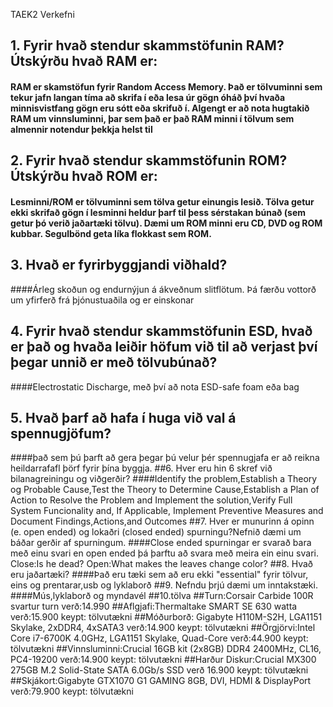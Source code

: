 TAEK2 Verkefni
## 1. Fyrir hvað stendur skammstöfunin RAM? Útskýrðu hvað RAM er:
#### RAM er skamstöfun fyrir Random Access Memory. Það er tölvuminni sem tekur jafn langan tíma að skrifa í eða lesa úr gögn óháð því hvaða minnisvistfang gögn eru sótt eða skrifuð í. Algengt er að nota hugtakið RAM um vinnsluminni, þar sem það er það RAM minni í tölvum sem almennir notendur þekkja helst til
## 2. Fyrir hvað stendur skammstöfunin ROM? Útskýrðu hvað ROM er:
#### Lesminni/ROM er tölvuminni sem tölva getur einungis lesið. Tölva getur ekki skrifað gögn í lesminni heldur þarf til þess sérstakan búnað (sem getur þó verið jaðartæki tölvu). Dæmi um ROM minni eru CD, DVD og ROM kubbar. Segulbönd geta líka flokkast sem ROM.
## 3. Hvað er fyrirbyggjandi viðhald?
####Árleg skoðun og endurnýjun á ákveðnum slitflötum. Þá færðu vottorð um yfirferð frá þjónustuaðila og er einskonar
## 4. Fyrir hvað stendur skammstöfunin ESD, hvað er það og hvaða leiðir höfum við til að verjast því þegar unnið er með tölvubúnað?
####Electrostatic Discharge, með því að nota ESD-safe foam eða bag
## 5. Hvað þarf að hafa í huga við val á spennugjöfum?
####það sem þú þarft að gera þegar þú velur þér spennugjafa er að reikna heildarrafafl þörf fyrir þína byggja.
##6. Hver eru hin 6 skref við bilanagreiningu og viðgerðir?
####Identify the problem,Establish a Theory og Probable Cause,Test the Theory to Determine Cause,Establish a Plan of Action to Resolve the Problem and Implement the solution,Verify Full System Funcionality and, If Applicable, Implement Preventive Measures and Document Findings,Actions,and Outcomes
##7. Hver er munurinn á opinn (e. open ended) og lokaðri (closed ended) spurningu?Nefnið dæmi um báðar gerðir af spurningum.
####Close ended spurningar er svarað bara með einu svari en open ended þá þarftu að svara með meira ein einu svari. Close:Is he dead? Open:What makes the leaves change color?
##8. Hvað eru jaðartæki?
####Það eru tæki sem að eru ekki "essential" fyrir tölvur, eins og prentarar,usb og lyklaborð
##9. Nefndu þrjú dæmi um inntakstæki.
####Mús,lyklaborð og myndavél
##10.tölva
##Turn:Corsair Carbide 100R svartur turn verð:14.990
##Aflgjafi:Thermaltake SMART SE 630 watta verð:15.900 keypt: tölvutækni
##Móðurborð: Gigabyte H110M-S2H, LGA1151 Skylake, 2xDDR4, 4xSATA3 verð:14.900 keypt: tölvutækni
##Örgjörvi:Intel Core i7-6700K 4.0GHz, LGA1151 Skylake, Quad-Core verð:44.900 keypt: tölvutækni
##Vinnsluminni:Crucial 16GB kit (2x8GB) DDR4 2400MHz, CL16, PC4-19200 verð:14.900 keypt: tölvutækni
##Harður Diskur:Crucial MX300 275GB M.2 Solid-State SATA 6.0Gb/s SSD verð 16.900 keypt: tölvutækni
##Skjákort:Gigabyte GTX1070 G1 GAMING 8GB, DVI, HDMI & DisplayPort verð:79.900 keypt: tölvutækni

